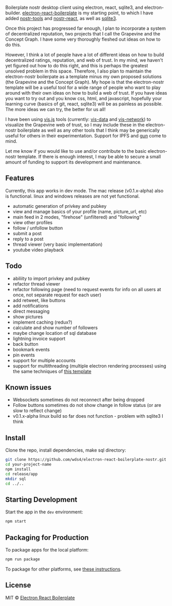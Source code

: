 Boilerplate nostr desktop client using electron, react, sqlite3, and electron-builder. [electron-react-boilerplate](https://github.com/electron-react-boilerplate/electron-react-boilerplate) is my starting point, to which I have added [nostr-tools](https://github.com/fiatjaf/nostr-tools) and [nostr-react](https://github.com/t4t5/nostr-react), as well as [sqlite3](https://github.com/TryGhost/node-sqlite3).

Once this project has progressed far enough, I plan to incorporate a system of decentralized reputation, two projects that I call the Grapevine and the Concept Graph. I have some very thoroughly fleshed out ideas on how to do this.

However, I think a lot of people have a lot of different ideas on how to build decentralized ratings, reputation, and web of trust. In my mind, we haven't yet figured out how to do this right, and this is perhaps the greatest unsolved problem in this space. Therefore, I also plan to maintain the electron-nostr boilerpate as a template minus my own proposed solutions (the Grapevine and the Concept Graph). My hope is that the electron-nostr template will be a useful tool for a wide range of people who want to play around with their own ideas on how to build a web of trust. If you have ideas you want to try out and you know css, html, and javascript, hopefully your learning curve (basics of git, react, sqlite3) will be as painless as possible. The more ideas we can try, the better for us all!

I have been using [vis.js](https://visjs.org) tools (currently: [vis-data](https://github.com/visjs/vis-data) and [vis-network](https://github.com/visjs/vis-network)) to visualize the Grapevine web of trust, so I may include these in the electron-nostr boilerplate as well as any other tools that I think may be generically useful for others in their experimentation. Support for IPFS and [gun](https://github.com/amark/gun) come to mind.

Let me know if you would like to use and/or contribute to the basic electron-nostr template. If there is enough interest, I may be able to secure a small amount of funding to support its development and maintenance.

## Features

Currently, this app works in dev mode. The mac release (v0.1.x-alpha) also is functional. linux and windows releases are not yet functional.

- automatic generation of privkey and pubkey
- view and manage basics of your profile (name, picture_url, etc)
- main feed in 2 modes, "firehose" (unfiltered) and "following"
- view other profiles
- follow / unfollow button
- submit a post
- reply to a post
- thread viewer (very basic implementation)
- youtube video playback

## Todo


- abiliity to import privkey and pubkey
- refactor thread viewer
- refactor following page (need to request events for info on all users at once, not separate request for each user)
- add retweet, like buttons
- add notifications
- direct messaging
- show pictures
- implement caching (redux?)
- calculate and show number of followers
- maybe change location of sql database
- lightning invoice support
- back button
- bookmark events
- pin events
- support for multiple accounts
- support for multithreading (multiple electron rendering processes) using the same techniques of [this template](https://github.com/wds4/electron-react-boilerplate-multiple-windows)

## Known issues

- Websockets sometimes do not reconnect after being dropped
- Follow buttons sometimes do not show change in follow status (or are slow to reflect change)
- v0.1.x-alpha linux build so far does not function - problem with sqlite3 I think

## Install

Clone the repo, install dependencies, make sql directory:

```bash
git clone https://github.com/wds4/electron-react-boilerplate-nostr.git your-project-name
cd your-project-name
npm install
cd release/app
mkdir sql
cd ../..
```

## Starting Development

Start the app in the `dev` environment:

```bash
npm start
```

## Packaging for Production

To package apps for the local platform:

```bash
npm run package
```
To package for other platforms, see [these instructions](https://electron-react-boilerplate.js.org/docs/packaging).

## License

MIT © [Electron React Boilerplate](https://github.com/electron-react-boilerplate)
